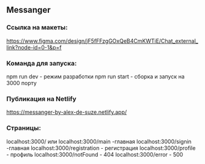 ## Messanger

### Ссылка на макеты:

https://www.figma.com/design/jF5fFFzgGOxQeB4CmKWTiE/Chat_external_link?node-id=0-1&p=f

### Команда для запуска:

npm run dev - режим разработки
npm run start - сборка и запуск на 3000 порту

### Публикация на Netlify

https://messanger-by-alex-de-suze.netlify.app/

### Страницы:

localhost:3000/ или localhost:3000/main -главная
localhost:3000/signin -главная
localhost:3000/registration - регистрация
localhost:3000/profile - профиль
localhost:3000/notFound - 404
localhost:3000/error - 500
